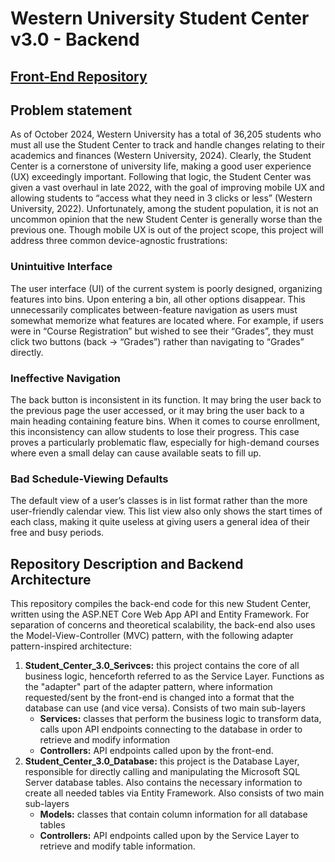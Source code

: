 # Western University Student Center v3.0 - Backend
## [Front-End Repository](https://github.com/AndrewPitblado/Student_Center_3.0)
## Problem statement
As of October 2024, Western University has a total of 36,205 students who must all use the Student Center to track and handle changes relating to their academics and finances (Western University, 2024). Clearly, the Student Center is a cornerstone of university life, making a good user experience (UX) exceedingly important. Following that logic, the Student Center was given a vast overhaul in late 2022, with the goal of improving mobile UX and allowing students to “access what they need in 3 clicks or less” (Western University, 2022). 
Unfortunately, among the student population, it is not an uncommon opinion that the new Student Center is generally worse than the previous one. Though mobile UX is out of the project scope, this project will address three common device-agnostic frustrations:
### Unintuitive Interface
The user interface (UI) of the current system is poorly designed, organizing features into bins. Upon entering a bin, all other options disappear. This unnecessarily complicates between-feature navigation as users must somewhat memorize what features are located where. For example, if users were in “Course Registration” but wished to see their “Grades”, they must click two buttons (back → “Grades”) rather than navigating to “Grades” directly.

### Ineffective Navigation
The back button is inconsistent in its function. It may bring the user back to the previous page the user accessed, or it may bring the user back to a main heading containing feature bins. When it comes to course enrollment, this inconsistency can allow students to lose their progress. This case proves a particularly problematic flaw, especially for high-demand courses where even a small delay can cause available seats to fill up.

### Bad Schedule-Viewing Defaults
The default view of a user’s classes is in list format rather than the more user-friendly calendar view. This list view also only shows the start times of each class, making it quite useless at giving users a general idea of their free and busy periods. 

## Repository Description and Backend Architecture
This repository compiles the back-end code for this new Student Center, written using the ASP.NET Core Web App API and Entity Framework. For separation of concerns and theoretical scalability, the back-end also uses the Model-View-Controller (MVC) pattern, with the following adapter pattern-inspired architecture:

1. **Student_Center_3.0_Serivces:** this project contains the core of all business logic, henceforth referred to as the Service Layer. Functions as the "adapter" part of the adapter pattern, where information requested/sent by the front-end is changed into a format that the database can use (and vice versa). Consists of two main sub-layers
    - **Services:** classes that perform the business logic to transform data, calls upon API endpoints connecting to the database in order to retrieve and modify information
    - **Controllers:** API endpoints called upon by the front-end.
2. **Student_Center_3.0_Database:** this project is the Database Layer, responsible for directly calling and manipulating the Microsoft SQL Server database tables. Also contains the necessary information to create all needed tables via Entity Framework. Also consists of two main sub-layers
    - **Models:** classes that contain column information for all database tables
    - **Controllers:** API endpoints called upon by the Service Layer to retrieve and modify table information.
